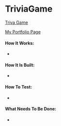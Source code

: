 # TriviaGame

[Triva Game](
https://raywon123.github.io/TriviaGame/ )

[My Portfolio Page](
https://raywon123.github.io/portfolio.html )

#### How It Works:
*

#### How It Is Built:
*

#### How To Test:
*

#### What Needs To Be Done:
*


